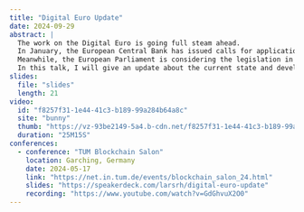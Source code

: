 ```yaml
---
title: "Digital Euro Update"
date: 2024-09-29
abstract: |
  The work on the Digital Euro is going full steam ahead.
  In January, the European Central Bank has issued calls for applications for component providers, including for example offline payments and fraud & risk management.
  Meanwhile, the European Parliament is considering the legislation in committee.
  In this talk, I will give an update about the current state and developments to be expected in the near future.
slides:
  file: "slides"
  length: 21
video:
  id: "f8257f31-1e44-41c3-b189-99a284b64a8c"
  site: "bunny"
  thumb: "https://vz-93be2149-5a4.b-cdn.net/f8257f31-1e44-41c3-b189-99a284b64a8c/thumbnail.jpg"
  duration: "25M15S"
conferences:
  - conference: "TUM Blockchain Salon"
    location: Garching, Germany
    date: 2024-05-17
    link: "https://net.in.tum.de/events/blockchain_salon_24.html"
    slides: "https://speakerdeck.com/larsrh/digital-euro-update"
    recording: "https://www.youtube.com/watch?v=GdGhvuX2O0"
---
```

